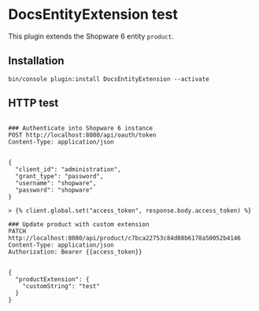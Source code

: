 # DocsEntityExtension test

This plugin extends the Shopware 6 entity `product`.

## Installation

```shell
bin/console plugin:install DocsEntityExtension --activate
```

## HTTP test



```http request

### Authenticate into Shopware 6 instance
POST http://localhost:8080/api/oauth/token
Content-Type: application/json


{
  "client_id": "administration",
  "grant_type": "password",
  "username": "shopware",
  "password": "shopware"
}

> {% client.global.set("access_token", response.body.access_token) %}

### Update product with custom extension
PATCH http://localhost:8080/api/product/c7bca22753c84d08b6178a50052b4146
Content-Type: application/json
Authorization: Bearer {{access_token}}


{
  "productExtension": {
    "customString": "test"
  }
}


```